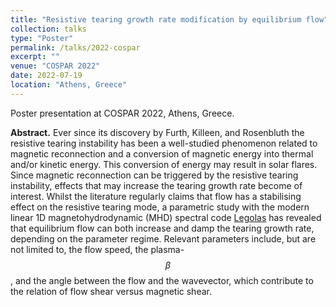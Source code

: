 ```yaml
---
title: "Resistive tearing growth rate modification by equilibrium flow"
collection: talks
type: "Poster"
permalink: /talks/2022-cospar
excerpt: ""
venue: "COSPAR 2022"
date: 2022-07-19
location: "Athens, Greece"
---
```


Poster presentation at COSPAR 2022, Athens, Greece.

__Abstract.__ Ever since its discovery by Furth, Killeen, and Rosenbluth the resistive tearing instability has been a well-studied phenomenon related to magnetic reconnection and a conversion of magnetic energy into thermal and/or kinetic energy. This conversion of energy may result in solar flares. Since magnetic reconnection can be triggered by the resistive tearing instability, effects that may increase the tearing growth rate become of interest. Whilst the literature regularly claims that flow has a stabilising effect on the resistive tearing mode, a parametric study with the modern linear 1D magnetohydrodynamic (MHD) spectral code [Legolas](https://legolas.science) has revealed that equilibrium flow can both increase and damp the tearing growth rate, depending on the parameter regime. Relevant parameters include, but are not limited to, the flow speed, the plasma-$$\beta$$, and the angle between the flow and the wavevector, which contribute to the relation of flow shear versus magnetic shear.